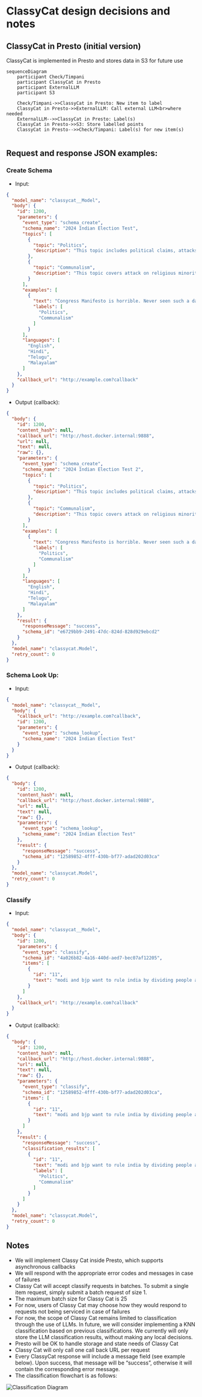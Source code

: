 # ClassyCat design decisions and notes

## ClassyCat in Presto (initial version)
ClassyCat is implemented in Presto and stores data in S3 for future use

```mermaid
sequenceDiagram
    participant Check/Timpani
    participant ClassyCat in Presto
    participant ExternalLLM
    participant S3

    Check/Timpani->>ClassyCat in Presto: New item to label
    ClassyCat in Presto->>ExternalLLM: Call external LLM<br>where needed
    ExternalLLM-->>ClassyCat in Presto: Label(s)
    ClassyCat in Presto->>S3: Store labelled points
    ClassyCat in Presto-->>Check/Timpani: Label(s) for new item(s)
    
```


## Request and response JSON examples:
### Create Schema
- Input:

```json
{
  "model_name": "classycat__Model",
  "body": {
    "id": 1200,
    "parameters": {
      "event_type": "schema_create",
      "schema_name": "2024 Indian Election Test",
      "topics": [
        {
          "topic": "Politics",
          "description": "This topic includes political claims, attacks on leaders and parties, and general political commentary."
        },
        {
          "topic": "Communalism",
          "description": "This topic covers attack on religious minorities, statements on religious freedom and polarization."
        }
      ],
      "examples": [
        {
          "text": "Congress Manifesto is horrible. Never seen such a dangerous manifesto in my life. It's like vision 2047 document of PFI\n\nCheck these points of manifesto\n\n1. Will bring back triple talak (Muslim personal law)\n2. Reservation to Muslim in govt n private jobs (Implement Sachchar committee report)\n3. Support Love Jihad (right to love)\n4. Support Burqa in school (right to dress)\n5. End majoritarianism (Hinduism)\n6. Ban bulldozer action\n7. Support Gaza (Hamas)\n8. Legalise Same Sex Marriage, gender fluidity, trans movement\n9. Increase Muslim judges in judiciary\n10. Communal violence bill (will stop mob lynching)\n11. Legalise beef (right to eat everything)\n12. Separate loan intrest for Muslims\n13. Allow treason (No sedition)\n\nAll those Hindu who are thinking to vote Indi Alliance, NOTA or independent. Read this and think.\n",
          "labels": [
            "Politics",
            "Communalism"
          ]
        }
      ],
      "languages": [
        "English",
        "Hindi",
        "Telugu",
        "Malayalam"
      ]
    },
    "callback_url": "http://example.com?callback"
  }
}
```

- Output (callback):
```json
{
  "body": {
    "id": 1200,
    "content_hash": null,
    "callback_url": "http://host.docker.internal:9888",
    "url": null,
    "text": null,
    "raw": {},
    "parameters": {
      "event_type": "schema_create",
      "schema_name": "2024 Indian Election Test 2",
      "topics": [
        {
          "topic": "Politics",
          "description": "This topic includes political claims, attacks on leaders and parties, and general political commentary."
        },
        {
          "topic": "Communalism",
          "description": "This topic covers attack on religious minorities, statements on religious freedom and polarization."
        }
      ],
      "examples": [
        {
          "text": "Congress Manifesto is horrible. Never seen such a dangerous manifesto in my life. It's like vision 2047 document of PFI\n\nCheck these points of manifesto\n\n1. Will bring back triple talak (Muslim personal law)\n2. Reservation to Muslim in govt n private jobs (Implement Sachchar committee report)\n3. Support Love Jihad (right to love)\n4. Support Burqa in school (right to dress)\n5. End majoritarianism (Hinduism)\n6. Ban bulldozer action\n7. Support Gaza (Hamas)\n8. Legalise Same Sex Marriage, gender fluidity, trans movement\n9. Increase Muslim judges in judiciary\n10. Communal violence bill (will stop mob lynching)\n11. Legalise beef (right to eat everything)\n12. Separate loan intrest for Muslims\n13. Allow treason (No sedition)\n\nAll those Hindu who are thinking to vote Indi Alliance, NOTA or independent. Read this and think.\n",
          "labels": [
            "Politics",
            "Communalism"
          ]
        }
      ],
      "languages": [
        "English",
        "Hindi",
        "Telugu",
        "Malayalam"
      ]
    },
    "result": {
      "responseMessage": "success",
      "schema_id": "e6729bb9-2491-47dc-824d-828d929ebcd2"
    }
  },
  "model_name": "classycat.Model",
  "retry_count": 0
}
```

### Schema Look Up:
- Input:
```json
{
  "model_name": "classycat__Model",
  "body": {
    "callback_url": "http://example.com?callback",
    "id": 1200,
    "parameters": {
      "event_type": "schema_lookup",
      "schema_name": "2024 Indian Election Test"
    }
  }
}
```

- Output (callback):
```json
{
  "body": {
    "id": 1200,
    "content_hash": null,
    "callback_url": "http://host.docker.internal:9888",
    "url": null,
    "text": null,
    "raw": {},
    "parameters": {
      "event_type": "schema_lookup",
      "schema_name": "2024 Indian Election Test"
    },
    "result": {
      "responseMessage": "success",
      "schema_id": "12589852-4fff-430b-bf77-adad202d03ca"
    }
  },
  "model_name": "classycat.Model",
  "retry_count": 0
}
```

### Classify
- Input:
```json
{
  "model_name": "classycat__Model",
  "body": {
    "id": 1200,
    "parameters": {
      "event_type": "classify",
      "schema_id": "4a026b82-4a16-440d-aed7-bec07af12205",
      "items": [
        {
          "id": "11",
          "text": "modi and bjp want to rule india by dividing people against each other"
        }
      ]
    },
    "callback_url": "http://example.com?callback"
  }
}
```

- Output (callback):
```json
{
  "body": {
    "id": 1200,
    "content_hash": null,
    "callback_url": "http://host.docker.internal:9888",
    "url": null,
    "text": null,
    "raw": {},
    "parameters": {
      "event_type": "classify",
      "schema_id": "12589852-4fff-430b-bf77-adad202d03ca",
      "items": [
        {
          "id": "11",
          "text": "modi and bjp want to rule india by dividing people against each other"
        }
      ]
    },
    "result": {
      "responseMessage": "success",
      "classification_results": [
        {
          "id": "11",
          "text": "modi and bjp want to rule india by dividing people against each other",
          "labels": [
            "Politics",
            "Communalism"
          ]
        }
      ]
    }
  },
  "model_name": "classycat.Model",
  "retry_count": 0
}
```


## Notes

- We will implement Classy Cat inside Presto, which supports asynchronous callbacks
- We will respond with the appropriate error codes and messages in case of failures
- Classy Cat will accept classify requests in batches. To submit a single item request, simply submit a batch request of size 1.
- The maximum batch size for Classy Cat is 25
- For now, users of Classy Cat may choose how they would respond to requests not being serviced in case of failures
- For now, the scope of Classy Cat remains limited to classification through the use of LLMs. In future, we will consider implementing a KNN classification based on previous classifications. We currently will only store the LLM classification results, without making any local decisions.
- Presto will be OK to handle storage and state needs of Classy Cat
- Classy Cat will only call one call back URL per request
- Every ClassyCat response will include a message field (see example below). Upon success, that message will be “success”, otherwise it will contain the corresponding error message.
- The classification flowchart is as follows:

![Classification Diagram](../img/classycat_classification_flowchart.png)